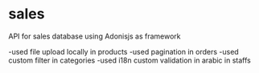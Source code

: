 # sales
API for sales database using Adonisjs as framework 

-used file upload locally in products
-used pagination in orders
-used custom filter in categories
-used i18n custom validation in arabic in staffs

